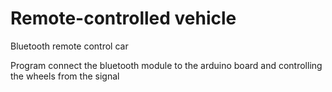 # Remote-controlled vehicle
 Bluetooth remote control car

Program connect the bluetooth module to the arduino board and controlling the wheels from the signal

